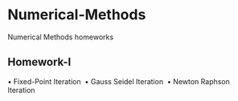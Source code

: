 # Numerical-Methods
Numerical Methods homeworks

## Homework-I

 • Fixed-Point Iteration&nbsp;
 • Gauss Seidel Iteration&nbsp;
 • Newton Raphson Iteration&nbsp;